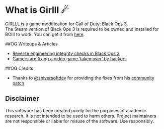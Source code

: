 
# What is Girlll ☄

GIRLLL is a game modification for Call of Duty: Black Ops 3.  
The Steam version of Black Ops 3 is required to be owned and installed for BOIII to work. You can get it from <a href="https://store.steampowered.com/app/311210/Call_of_Duty_Black_Ops_III/">here</a>.



##OG Writeups & Articles

- <a href="https://momo5502.com/posts/2022-11-17-reverse-engineering-integrity-checks-in-black-ops-3/">Reverse engineering integrity checks in Black Ops 3</a>
- <a href="https://techcrunch.com/2023/02/28/gamers-are-fixing-a-video-game-taken-over-by-hackers/">Gamers are fixing a video game ‘taken over’ by hackers</a>

##OG Credits

- Thanks to <a href="https://github.com/shiversoftdev">@shiversoftdev</a> for providing the fixes from his <a href="https://github.com/shiversoftdev/t7patch">community patch</a>

## Disclaimer

This software has been created purely for the purposes of
academic research. It is not intended to be used to harm
others. Project maintainers are not responsible or
liable for misuse of the software. Use responsibly.

